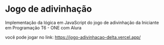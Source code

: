 # Jogo de adivinhação
 Implementação da lógica em JavaScript do jogo de adivinhação da Iniciante em Programação T6 - ONE com Alura

 você pode jogar no link: https://jogo-adivinhacao-delta.vercel.app/


